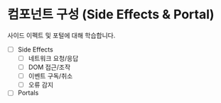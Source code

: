 # 컴포넌트 구성 (Side Effects & Portal)

사이드 이펙트 및 포털에 대해 학습합니다.

- [ ] Side Effects
  - [ ] 네트워크 요청/응답
  - [ ] DOM 접근/조작
  - [ ] 이벤트 구독/취소
  - [ ] 오류 감지
- [ ] Portals
